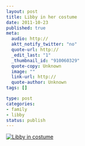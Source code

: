 ```yaml
--- 
layout: post
title: Libby in her costume
date: 2011-10-23
published: true
meta: 
  audio: http://
  aktt_notify_twitter: "no"
  quote-url: http://
  _edit_last: "1"
  _thumbnail_id: "910060329"
  quote-copy: Unknown
  image: ""
  link-url: http://
  quote-author: Unknown
tags: []

type: post
categories: 
- family
- libby
status: publish
---
```



[![](http://media.eick.us/2011/10/soccer1-333x500.jpg "Libby in costume")](http://media.eick.us/2011/10/soccer1.jpg)

